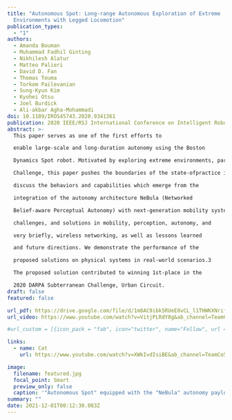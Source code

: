 ```yaml
---
title: "Autonomous Spot: Long-range Autonomous Exploration of Extreme
  Environments with Legged Locomotion"
publication_types:
  - "1"
authors:
  - Amanda Bouman
  - Muhammad Fadhil Ginting
  - Nikhilesh Alatur
  - Matteo Palieri
  - David D. Fan
  - Thomas Touma
  - Torkom Pailevanian
  - Sung-Kyun Kim
  - Kyohei Otsu
  - Joel Burdick
  - Ali-akbar Agha-Mohammadi
doi: 10.1109/IROS45743.2020.9341361
publication: 2020 IEEE/RSJ International Conference on Intelligent Robots and Systems (IROS)
abstract: >-
  This paper serves as one of the first efforts to

  enable large-scale and long-duration autonomy using the Boston

  Dynamics Spot robot. Motivated by exploring extreme environments, particularly those involved in the DARPA Subterranean

  Challenge, this paper pushes the boundaries of the state-ofpractice in enabling legged robotic systems to accomplish realworld complex missions in relevant scenarios. In particular, we

  discuss the behaviors and capabilities which emerge from the

  integration of the autonomy architecture NeBula (Networked

  Belief-aware Perceptual Autonomy) with next-generation mobility systems. We will discuss the hardware and software

  challenges, and solutions in mobility, perception, autonomy, and

  very briefly, wireless networking, as well as lessons learned

  and future directions. We demonstrate the performance of the

  proposed solutions on physical systems in real-world scenarios.3

  The proposed solution contributed to winning 1st-place in the

  2020 DARPA Subterranean Challenge, Urban Circuit.
draft: false
featured: false

url_pdf: https://drive.google.com/file/d/1m8AC9ibk5RUeE8vCL_l1THWKXNrifZWy/view?usp=sharing
url_video: https://www.youtube.com/watch?v=VitjPLRdY8g&ab_channel=TeamCoSTAR

#url_custom = [{icon_pack = "fab", icon="twitter", name="Follow", url = "https://twitter.com/georgecushen"}]

links:
  - name: Cat
    url: https://www.youtube.com/watch?v=XWkIvdIsiBE&ab_channel=TeamCoSTAR

image:
  filename: featured.jpg
  focal_point: Smart
  preview_only: false
  caption: '"Autonomous Spot" equipped with the "NeBula" autonomy payload'
summary: ""
date: 2021-12-01T00:12:30.083Z
---
```

